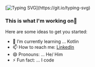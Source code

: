 [![Typing SVG](https://readme-typing-svg.herokuapp.com?center=true&vCenter=true&lines=Hello+World!;Mbuthia+here%2C;I+write+and+run+code%2C;go+check+it+out!)](https://git.io/typing-svg)

### This is what I'm working on👋



Here are some ideas to get you started:

- 🌱 I’m currently learning ... Kotlin
- 📫 How to reach me: [LinkedIn](https://www.linkedin.com/in/mbuthia-moko-363936235/)
- 😄 Pronouns: ... He/ Him
- ⚡ Fun fact: ... I code

